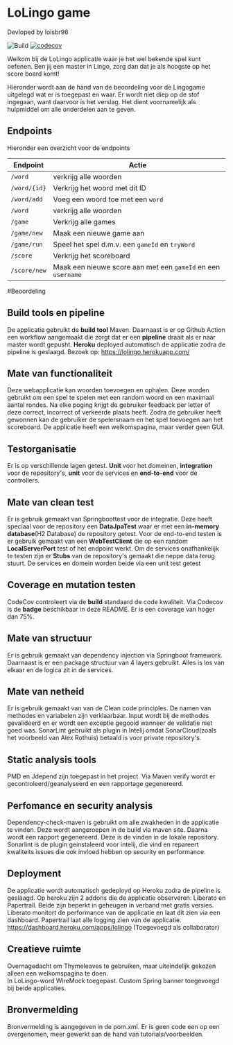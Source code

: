 # LoLingo game
Devloped by loisbr96

![Build](https://github.com/loisbr96/Lingogame/workflows/Workflow/badge.svg) [![codecov](https://codecov.io/gh/loisbr96/Lingogame/branch/master/graph/badge.svg?token=QPSXGH19M9)](https://codecov.io/gh/loisbr96/Lingogame) 

Welkom bij de LoLingo applicatie waar je het wel bekende spel kunt oefenen. 
Ben jij een master in Lingo, zorg dan dat je als hoogste op het score board komt!

Hieronder wordt aan de hand van de beoordeling voor de Lingogame uitgelegd wat er is toegepast en waar. Er wordt niet diep op de stof ingegaan, want daarvoor is het verslag. Het dient voornamelijk als hulpmiddel om alle onderdelen aan te geven.

## Endpoints
Hieronder een overzicht voor de endpoints
  
| Endpoint |  Actie|
|---------|--------|
| `/word` |  verkrijg alle woorden|
| `/word/{id}` |Verkrijg het woord met dit ID|
|`/word/add`|Voeg een woord toe met een `word` |
| `/word` |  verkrijg alle woorden|
|`/game`|Verkrijg alle games|
| `/game/new` |  Maak een nieuwe game aan|
| `/game/run` |  Speel het spel d.m.v. een `gameId` en `tryWord` |
| `/score` |  Verkrijg het scoreboard|
| `/score/new` |  Maak een nieuwe score aan met een `gameId` en een `username`|

#Beoordeling

## Build tools en pipeline
De applicatie gebruikt de **build tool** Maven. Daarnaast is er op Github Action een workflow aangemaakt die zorgt dat er een **pipeline** draait als er naar master wordt gepusht. **Heroku** deployed automatisch de applicatie zodra de pipeline is geslaagd.
Bezoek op: https://lolingo.herokuapp.com/ 

## Mate van functionaliteit
Deze webapplicatie kan woorden toevoegen en ophalen. Deze worden gebruikt om een spel te spelen met een random woord en een maximaal aantal rondes. Na elke poging krijgt de gebruiker feedback per letter of deze correct, incorrect of verkeerde plaats heeft. Zodra de gebruiker heeft gewonnen kan de gebruiker de spelersnaam en het spel toevoegen aan het scoreboard. De applicatie heeft een welkomspagina, maar verder geen GUI.  

## Testorganisatie
Er is op verschillende lagen getest. **Unit** voor het domeinen, **integration** voor de repository's, **unit** voor de services en **end-to-end** voor de controllers. 

## Mate van clean test
Er is gebruik gemaakt van Springboottest voor de integratie. Deze heeft speciaal voor de repository een **DataJpaTest** waar er met een **in-memory database**(H2 Database) de repository getest. Voor de end-to-end testen is er gebruik gemaakt van een **WebTestClient** die op een random **LocalServerPort** test of het endpoint werkt. Om de services onafhankelijk te testen zijn er **Stubs** van de repository's gemaakt die neppe data terug stuurt. De services en domein worden beide via een unit test getest


## Coverage en mutation testen
CodeCov controleert via de **build** standaard de code kwaliteit. Via Codecov is de **badge** beschikbaar in deze README. Er is een coverage van hoger dan 75%. 


## Mate van structuur
Er is gebruik gemaakt van dependency injection via Springboot framework. Daarnaast is er een package structuur van 4 layers gebruikt. Alles is los van elkaar en de logica zit in de services.

## Mate van netheid
Er is gebruik gemaakt van van de Clean code principles. De namen van methodes en variabelen zijn verklaarbaar. Input wordt bij de methodes gevalideerd en er wordt een exceptie gegooid wanneer de validatie niet goed was. 
SonarLint gebruikt als plugin in Intelij omdat SonarCloud(zoals het voorbeeld van Alex Rothuis) betaald is voor private repository's.

## Static analysis tools
PMD en Jdepend zijn toegepast in het project. Via Maven verify wordt er gecontroleerd/geanalyseerd en een rapportage gegenereerd.

## Perfomance en security analysis
Dependency-check-maven is gebruikt om alle zwakheden in de applicatie te vinden. Deze wordt aangeroepen in de build via maven site. Daarna wordt een rapport gegenereerd. Deze is de vinden in de lokale repository.
Sonarlint is de plugin geinstaleerd voor intelij, die vind en repareert kwaliteits issues die ook invloed hebben op security en performance. 

## Deployment
De applicatie wordt automatisch gedeployd op Heroku zodra de pipeline is geslaagd. Op heroku zijn 2 addons die de applicatie observeren: Liberato en Papertrail.
Beide zijn beperkt in geheugen in verband met gratis versies. Liberato monitort de performance van de applicatie en laat dit zien via een dashboard. Papertrail laat alle logging zien van de applicatie.
https://dashboard.heroku.com/apps/lolingo (Toegevoegd als collaborator)

## Creatieve ruimte
Overnagedacht om Thymeleaves te gebruiken, maar uiteindelijk gekozen alleen een welkomspagina te doen.  
In LoLingo-word WireMock toegepast.
Custom Spring banner toegevoegd bij beide applicaties.

## Bronvermelding
Bronvermelding is aangegeven in de pom.xml. Er is geen code een op een overgenomen, meer gewerkt aan de hand van tutorials/voorbeelden.


